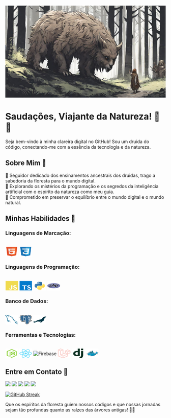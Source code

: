 ![Plano de Fundo](image/druidtalkingtoan.jpg)

# Saudações, Viajante da Natureza! 🌿🍃

Seja bem-vindo à minha clareira digital no GitHub! Sou um druida do código, conectando-me com a essência da tecnologia e da natureza.

## Sobre Mim 🌳

<div>
🌲 Seguidor dedicado dos ensinamentos ancestrais dos druidas, trago a sabedoria da floresta para o mundo digital.<br>
🦉 Explorando os mistérios da programação e os segredos da inteligência artificial com o espírito da natureza como meu guia.<br>
🌱 Comprometido em preservar o equilíbrio entre o mundo digital e o mundo natural.<br>
</div>

## Minhas Habilidades 🌟

### Linguagens de Marcação:

<div style="display: inline_block"><br>
  <img align="center" title="HTML" alt="HTML" height="30" width="40" src="https://raw.githubusercontent.com/devicons/devicon/master/icons/html5/html5-original.svg">
  <img align="center" title="CSS" alt="CSS" height="30" width="40" src="https://raw.githubusercontent.com/devicons/devicon/master/icons/css3/css3-original.svg">
</div>

### Linguagens de Programação:

<div style="display: inline_block"><br>
  <img align="center" title="JavaScript" alt="Js" height="30" width="40" src="https://raw.githubusercontent.com/devicons/devicon/master/icons/javascript/javascript-plain.svg">
  <img align="center" title="TypeScript" alt="Ts" height="30" width="40" src="https://raw.githubusercontent.com/devicons/devicon/master/icons/typescript/typescript-plain.svg">
  <img align="center" title="Python" alt="Python" height="30" width="40" src="https://raw.githubusercontent.com/devicons/devicon/master/icons/python/python-original.svg">
  <img align="center" title="PHP" alt="PHP" height="30" width="40" src="https://raw.githubusercontent.com/devicons/devicon/master/icons/php/php-original.svg">
</div>

### Banco de Dados:

<div style="display: inline_block"><br>
  <img align="center" title="MySQL" alt="MySQL" height="30" width="40" src="https://raw.githubusercontent.com/devicons/devicon/master/icons/mysql/mysql-original.svg">
  <img align="center" title="PostgreSQL" alt="PostgreSQL" height="30" width="40" src="https://raw.githubusercontent.com/devicons/devicon/master/icons/postgresql/postgresql-original.svg">
  <img align="center" title="MariaDB" alt="MariaDB" height="30" width="40" src="https://raw.githubusercontent.com/devicons/devicon/master/icons/mariadb/mariadb-original.svg">
</div>

### Ferramentas e Tecnologias:

<div style="display: inline_block"><br>
  <img align="center" title="Node" alt="Node" height="30" width="40" src="https://raw.githubusercontent.com/vscode-icons/vscode-icons/master/icons/file_type_node.svg"/>
  <img align="center" title="React" alt="React" height="30" width="40" src="https://raw.githubusercontent.com/devicons/devicon/master/icons/react/react-original.svg">
  <img align="center" title="Firebase" alt="Firebase" height="30" width="40" src="https://www.vectorlogo.zone/logos/firebase/firebase-icon.svg">
  <img align="center" title="Laravel" alt="Laravel" height="30" width="40" src="https://github.com/devicons/devicon/blob/master/icons/laravel/laravel-line.svg">
  <img align="center" title="Django" alt="Django" height="30" width="40" src="https://github.com/devicons/devicon/blob/master/icons/django/django-plain.svg">
  <img align="center" title="Docker" alt="Docker" height="30" width="40" src="https://raw.githubusercontent.com/devicons/devicon/master/icons/docker/docker-original.svg">
</div>

## Entre em Contato 🌄

<div> 
  <a href="#" height="30" width="40" target="_blank"><img src="https://img.shields.io/badge/-Instagram-%23E4405F?style=for-the-badge&logo=instagram&logoColor=white" target="_blank"></a>
 	<a href="#" height="30" width="40" target="_blank"><img src="https://img.shields.io/badge/Twitch-9146FF?style=for-the-badge&logo=twitch&logoColor=white" target="_blank"></a>
  <a href="#" height="30" width="40" target="_blank"><img src="https://img.shields.io/badge/Discord-7289DA?style=for-the-badge&logo=discord&logoColor=white" target="_blank"></a> 
  <a href="#" height="30" width="40" target="_blank"><img src="https://img.shields.io/badge/-Gmail-%23333?style=for-the-badge&logo=gmail&logoColor=white" target="_blank"></a>
  <a href="#" height="30" width="40" target="_blank"><img src="https://img.shields.io/badge/-LinkedIn-%230077B5?style=for-the-badge&logo=linkedin&logoColor=white" target="_blank"></a> 
  <img src="https://komarev.com/ghpvc/?username=netoADS&style=flat-square&color=blue" alt=""/>
</div>


<a href="https://git.io/streak-stats"><img src="https://github-readme-streak-stats.herokuapp.com?user=netoADS&theme=black-ice&hide_border=true&border_radius=5&locale=pt_BR&date_format=j%2Fn%5B%2FY%5D" alt="GitHub Streak" /></a>
<!-- [![GitHub Streak](https://github-readme-streak-stats.herokuapp.com?user=netoADS&theme=black-ice&hide_border=true&border_radius=5&locale=pt_BR&date_format=j%2Fn%5B%2FY%5D)](https://git.io/streak-stats) -->
<!-- [![GitHub Streak](https://github-readme-streak-stats.herokuapp.com?user=netoADS&theme=merko&hide_border=true&border_radius=5&locale=pt_BR&date_format=j%2Fn%5B%2FY%5D)](https://git.io/streak-stats) -->

Que os espíritos da floresta guiem nossos códigos e que nossas jornadas sejam tão profundas quanto as raízes das árvores antigas! 🌲🌌

<!-- <div id="header" align="center">
  <img src="https://media.giphy.com/media/M9gbBd9nbDrOTu1Mqx/giphy.gif" width="100"/>
</div>

<h3 align="left">Connect with me:</h3>
<p align="left">
<a href="seu link" target="blank"><img align="center" src="https://cdn.jsdelivr.net/npm/simple-icons@3.0.1/icons/twitter.svg" alt="" height="30" width="40"/></a>
<a href="seu link" target="blank"><img align="center" src="https://cdn.jsdelivr.net/npm/simple-icons@3.0.1/icons/linkedin.svg" alt="" height="30" width="40" /></a>
<a href="seu link" target="blank"><img align="center" src="https://cdn.jsdelivr.net/npm/simple-icons@3.0.1/icons/instagram.svg" alt="" height="30" width="40" /></a>
<a href="seu link" target="blank"><img align="center" src="https://cdn.jsdelivr.net/npm/simple-icons@3.0.1/icons/youtube.svg" alt="" height="30" width="40" /></a>
</p>

---

### :woman_technologist: About Me :

I am a Full Stack Developer <img src="https://media.giphy.com/media/WUlplcMpOCEmTGBtBW/giphy.gif" width="30"> from India.

- :telescope: I’m working as a Software Engineer and contributing to frontend and backend for building web applications.

- :seedling: Exploring Technical Content Writing.

- :zap: In my free time, I solve problems on GeeksforGeeks and read tech articles.

- :mailbox:How to reach me: [![Linkedin Badge](https://img.shields.io/badge/-kakbar-blue?style=flat&logo=Linkedin&logoColor=white)](your-linkedin-url)

---

### :hammer_and_wrench: Languages and Tools :
<div>
  <img src="https://github.com/devicons/devicon/blob/master/icons/css3/css3-plain-wordmark.svg"  title="CSS3" alt="CSS" width="40" height="40"/>&nbsp;
  <img src="https://github.com/devicons/devicon/blob/master/icons/html5/html5-original.svg" title="HTML5" alt="HTML" width="40" height="40"/>&nbsp;
  <img src="https://github.com/devicons/devicon/blob/master/icons/javascript/javascript-original.svg" title="JavaScript" alt="JavaScript" width="40" height="40"/>&nbsp;
  <img src="https://github.com/devicons/devicon/blob/master/icons/typescript/typescript-plain.svg" title="TypeScript" alt="TypeScript" width="40" height="40"/>&nbsp;
  <img src="https://github.com/devicons/devicon/blob/master/icons/php/php-original.svg" title="PHP" alt="PHP" width="40" height="40"/>&nbsp;
  <img src="https://github.com/devicons/devicon/blob/master/icons/python/python-original.svg" title="Python" **alt="Python" width="40" height="40"/>&nbsp;
  <img src="https://github.com/devicons/devicon/blob/master/icons/laravel/laravel-original.svg" title="Laravel" **alt="Laravel" width="40" height="40"/>&nbsp;
  <img src="https://github.com/devicons/devicon/blob/master/icons/react/react-original-wordmark.svg" title="React" alt="React" width="40" height="40"/>&nbsp;
  <img src="https://github.com/devicons/devicon/blob/master/icons/flutter/flutter-original.svg" title="Flutter" alt="Flutter" width="40" height="40"/>&nbsp;
  <img src="https://github.com/devicons/devicon/blob/master/icons/nodejs/nodejs-original-wordmark.svg" title="NodeJS" alt="NodeJS" width="40" height="40"/>&nbsp;
  <img src="https://github.com/devicons/devicon/blob/master/icons/firebase/firebase-plain-wordmark.svg" title="Firebase" alt="Firebase" width="40" height="40"/>&nbsp;
  <img src="https://github.com/devicons/devicon/blob/master/icons/mysql/mysql-original-wordmark.svg" title="MySQL"  alt="MySQL" width="40" height="40"/>&nbsp;
  <img src="https://github.com/devicons/devicon/blob/master/icons/amazonwebservices/amazonwebservices-plain-wordmark.svg" title="AWS" alt="AWS" width="40" height="40"/>&nbsp;
  <img src="https://github.com/devicons/devicon/blob/master/icons/git/git-plain.svg" title="Git" **alt="Git" width="40" height="40"/>

</div>

---

### :fire: My Stats :
https://github-readme-streak-stats.herokuapp.com/?user=netoADS

[![GitHub Streak](http://github-readme-streak-stats.herokuapp.com?user=netoADS&theme=dark&background=000000)](https://git.io/streak-stats)

[![Top Langs](https://github-readme-stats.vercel.app/api/top-langs/?username=netoADS)](https://github.com/anuraghazra/github-readme-stats)

[![Top Langs](https://github-readme-stats.vercel.app/api/top-langs/?username=netoADS&layout=compact&theme=vision-friendly-dark)](https://github.com/anuraghazra/github-readme-stats)

---

### :writing_hand: Blog Posts :
 -->
